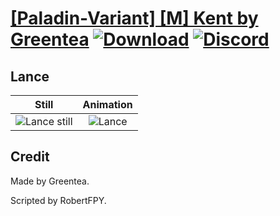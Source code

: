 # [\[Paladin-Variant\] \[M\] Kent by Greentea](./) [![Download](https://img.shields.io/badge/Download--red?style=social&logo=github)](https://minhaskamal.github.io/DownGit/#/home?url=https://github.com/Klokinator/FE-Repo/tree/main/Battle%20Animations%2FMounted%20-%20Cavs%2C%20Paladins%2C%20Rangers%2F%5BPaladin-Variant%5D%20%5BM%5D%20Kent%20by%20Greentea%2F2.%20Lance) [![Discord](https://img.shields.io/badge/Discord--blue?style=social&logo=discord)](https://discord.gg/C7VNGnyTPA)

## Lance

| Still | Animation |
| :---: | :-------: |
| ![Lance still](./Lance_000.png) | ![Lance](./Lance.gif) |

## Credit

Made by Greentea.

Scripted by RobertFPY.
